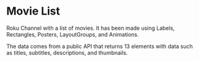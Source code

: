 # Movie List

Roku Channel with a list of movies. It has been made using Labels, Rectangles, Posters, LayoutGroups, and Animations.

The data comes from a public API that returns 13 elements with data such as titles, subtitles, descriptions, and thumbnails.
